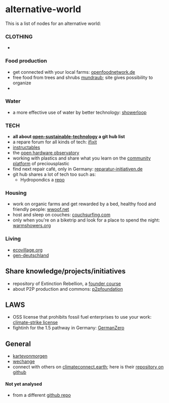 # alternative-world

This is a list of nodes for an alternative world:

### CLOTHING
- 

### Food production

- get connected with your local farms: [openfoodnetwork.de](https://openfoodnetwork.de/)
- free food from trees and shrubs [mundraub](https://mundraub.org/); site gives possibility to organize
-

### Water

- a more effective use of water by better technology: [showerloop](https://showerloop.org/)

### TECH

- **all about [open-sustainable-technology](https://github.com/protontypes/open-sustainable-technology) a git hub list**
- a repare forum for all kinds of tech: [ifixit](https://www.ifixit.com/)
- [instructables](https://www.instructables.com/howto/)
- the [open hardware observatory](https://en.oho.wiki/wiki/Home)
- working with plastics and share what you learn on the [community platform](https://community.preciousplastic.com/how-to) of preciousplastic
- find next repair café, only in Germany: [reparatur-initiativen.de](https://www.reparatur-initiativen.de/reparatur-termine)
- git hub shares a lot of tech too such as:
  - Hydropondics a [repo](https://github.com/rhagman/sustainable-green-plants)

### Housing

- work on organic farms and get rewarded by a bed, healthy food and friendly people: [wwoof.net](https://wwoof.net/)
- host and sleep on couches: [couchsurfing.com](https://www.couchsurfing.com/)
- only when you're on a biketrip and look for a place to spend the night: [warmshowers.org](https://.warmshowers.org/)

### Living

- [ecovillage.org](https://ecovillage.org/)
- [gen-deutschland](https://gen-deutschland.de/was-wir-wollen/)

## Share knowledge/projects/initiatives

- repository of Extinction Rebellion, a [founder course](https://github.com/extinctionrebellion/docs/blob/master/SUMMARY.md)
- about P2P production and commons: [p2pfoundation](https://p2pfoundation.net/)

## LAWS

- OSS license that prohibits fossil fuel enterprises to use your work: [climate-strike license](https://github.com/climate-strike/license)
- fightinh for the 1.5 pathway in Germany: [GermanZero](https://www.germanzero.de/)

## General

- [kartevonmorgen](https://kartevonmorgen.org/)
- [wechange](https://wechange.de/map/)
- connect with others on [climateconnect.earth](https://climateconnect.earth/de); here is their [repository on github](https://github.com/climateconnect/climateconnect)


#### Not yet analysed

- from a different [github repo](https://github.com/ouisharelabs/food-dashboard#links)
